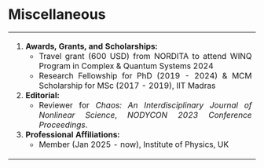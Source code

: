 # Miscellaneous

<table>
<tr>
<td align=justify>

<ol>
<li><b>Awards, Grants, and Scholarships:</b>
<ul>
<li>Travel grant (600 USD) from NORDITA to attend WINQ Program in Complex & Quantum Systems 2024
<li>Research Fellowship for PhD (2019 - 2024) & MCM Scholarship for MSc (2017 - 2019), IIT Madras
</ul>

<li> <b>Editorial:</b>
<ul>
<li> Reviewer for <em>Chaos: An Interdisciplinary Journal of Nonlinear Science</em>, <em>NODYCON 2023 Conference Proceedings</em>.
</ul>

<li> <b>Professional Affiliations:</b>
<ul>
<li> Member (Jan 2025 - now), Institute of Physics, UK
</ul>

</ol>
</td>
</tr>
</table>
